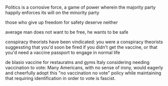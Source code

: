 Politics is a corrosive force, a game of power wherein the majority party happily enforces its will on the minority party

those who give up freedom for safety deserve neither

average man does not want to be free, he wants to be safe

conspiracy theorists have been vindicated: you were a conspiracy theorists suggessting that you'd soon be fired if you didn't get the vaccine, or that you'd need a vaccine passport to engage in normal life


de blasio vaccine for restauratns and gyms Italy considering needing vaccination to vote: Many Americans, with no sense of irony, would eagerly and cheerfully adopt this "no vaccination no vote" policy while maintaining that requiring identification in order to vote is fascist.
